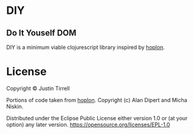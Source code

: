 # DIY

## Do It Youself DOM

DIY is a minimum viable clojurescript library inspired by [hoplon](https://github.com/hoplon/hoplon).

# License

Copyright © Justin Tirrell

Portions of code taken from [hoplon](https://github.com/hoplon/hoplon). Copyright (c) Alan Dipert and Micha Niskin.

Distributed under the Eclipse Public License either version 1.0 or (at your option) any later version. https://opensource.org/licenses/EPL-1.0